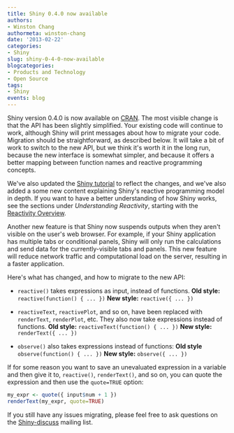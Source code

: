 ```yaml
---
title: Shiny 0.4.0 now available
authors: 
- Winston Chang
authormeta: winston-chang
date: '2013-02-22'
categories:
- Shiny
slug: shiny-0-4-0-now-available
blogcategories:
- Products and Technology
- Open Source
tags:
- Shiny
events: blog
---
```



Shiny version 0.4.0 is now available on [CRAN](http://cran.r-project.org/web/packages/shiny/index.html). The most visible change is that the API has been slightly simplified. Your existing code will continue to work, although Shiny will print messages about how to migrate your code. Migration should be straightforward, as described below. It will take a bit of work to switch to the new API, but we think it's worth it in the long run, because the new interface is somewhat simpler, and because it offers a better mapping between function names and reactive programming concepts.

We've also updated the [Shiny tutorial](http://rstudio.github.com/shiny/tutorial/) to reflect the changes, and we've also added a some new content explaining Shiny's reactive programming model in depth. If you want to have a better understanding of how Shiny works, see the sections under _Understanding Reactivity_, starting with the [Reactivity Overview](http://rstudio.github.com/shiny/tutorial/#reactivity-overview).

Another new feature is that Shiny now suspends outputs when they aren't visible on the user's web browser. For example, if your Shiny application has multiple tabs or conditional panels, Shiny will only run the calculations and send data for the currently-visible tabs and panels. This new feature will reduce network traffic and computational load on the server, resulting in a faster application.

<!-- more -->

Here's what has changed, and how to migrate to the new API:

  * `reactive()` takes expressions as input, instead of functions.
**Old style:** `reactive(function() { ... })`
**New style:** `reactive({ ... })`

  * `reactiveText`, `reactivePlot`, and so on, have been replaced with `renderText`, `renderPlot`, etc. They also now take expressions instead of functions.
**Old style:** `reactiveText(function() { ... })`
**New style:** `renderText({ ... })`

  * `observe()` also takes expressions instead of functions:
**Old style** `observe(function() { ... })`
**New style:** `observe({ ... })`

If for some reason you want to save an unevaluated expression in a variable and then give it to, `reactive()`, `renderText()`, and so on, you can quote the expression and then use the `quote=TRUE` option:

```r
my_expr <- quote({ input$num + 1 })
renderText(my_expr, quote=TRUE)
```

If you still have any issues migrating, please feel free to ask questions on the [Shiny-discuss](https://groups.google.com/forum/?fromgroups#!forum/shiny-discuss) mailing list.

